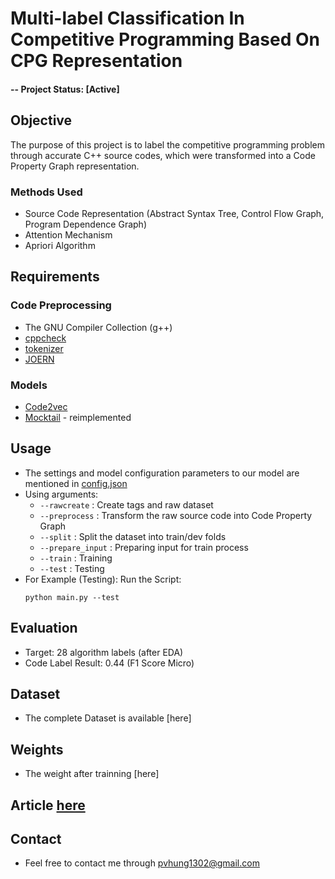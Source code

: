 # Multi-label Classification In Competitive Programming Based On CPG Representation

#### -- Project Status: [Active]

## Objective
The purpose of this project is to label the competitive programming problem through accurate C++ source codes, which were transformed into a Code Property Graph representation.

### Methods Used
* Source Code Representation (Abstract Syntax Tree, Control Flow Graph, Program Dependence Graph)
* Attention Mechanism
* Apriori Algorithm

## Requirements
### Code Preprocessing
* The GNU Compiler Collection (g++)
* [cppcheck](https://cppcheck.sourceforge.io)
* [tokenizer](https://github.com/dspinellis/tokenizer)
* [JOERN](https://joern.io)

### Models
* [Code2vec](https://code2vec.org)
* [Mocktail](https://github.com/NobleMathews/mocktail-blend) - reimplemented

## Usage
* The settings and model configuration parameters to our model are mentioned in [config.json](./main/config.json) 
* Using arguments:
    * ```--rawcreate``` : Create tags and raw dataset
    * ```--preprocess``` : Transform the raw source code into Code Property Graph
    * ```--split``` : Split the dataset into train/dev folds
    * ```--prepare_input``` : Preparing input for train process
    * ```--train``` : Training
    * ```--test``` : Testing
* For Example (Testing):
    Run the Script:
    ```
    python main.py --test
    ```
## Evaluation
* Target: 28 algorithm labels (after EDA)
* Code Label Result: 0.44 (F1 Score Micro)
## Dataset
* The complete Dataset is available [here]
## Weights
* The weight after trainning [here]
## Article [here](./article.docx)
## Contact
* Feel free to contact me through pvhung1302@gmail.com